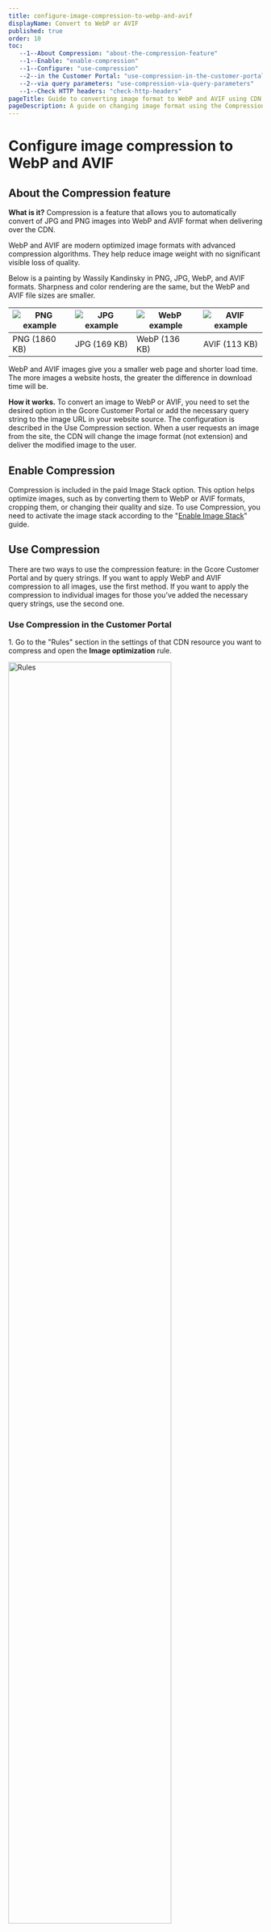 ```yaml
---
title: configure-image-compression-to-webp-and-avif
displayName: Convert to WebP or AVIF
published: true
order: 10
toc:
   --1--About Compression: "about-the-compression-feature"
   --1--Enable: "enable-compression"
   --1--Configure: "use-compression"
   --2--in the Customer Portal: "use-compression-in-the-customer-portal"
   --2--via query parameters: "use-compression-via-query-parameters"
   --1--Check HTTP headers: "check-http-headers"
pageTitle: Guide to converting image format to WebP and AVIF using CDN | Gcore
pageDescription: A guide on changing image format using the Compression feature of the Image stack option.
---
```

# Сonfigure image compression to WebP and AVIF
  
## About the Compression feature

**What is it?** Compression is a feature that allows you to automatically convert of JPG and PNG images into WebP and AVIF format when delivering over the CDN.

WebP and AVIF are modern optimized image formats with advanced compression algorithms. They help reduce image weight with no significant visible loss of quality.

Below is a painting by Wassily Kandinsky in PNG, JPG, WebP, and AVIF formats. Sharpness and color rendering are the same, but the WebP and AVIF file sizes are smaller.

| <img src="https://assets.gcore.pro/docs/cdn/cdn-resource-options/image-optimization-paid/image-stack-tools/configure-image-compression-to-webp-and-avif/11028965206801.png" alt="PNG example"> | <img src="https://assets.gcore.pro/docs/cdn/cdn-resource-options/image-optimization-paid/image-stack-tools/configure-image-compression-to-webp-and-avif/11028965205905.png" alt="JPG example"> | <img src="https://assets.gcore.pro/docs/cdn/cdn-resource-options/image-optimization-paid/image-stack-tools/configure-image-compression-to-webp-and-avif/11028965337873.png" alt="WebP example"> | <img src="https://assets.gcore.pro/docs/cdn/cdn-resource-options/image-optimization-paid/image-stack-tools/configure-image-compression-to-webp-and-avif/11028965357457.png" alt="AVIF example"> |
|------------------------------------------------------------------------------------------------------------------------------------------------------------------------------------------------|------------------------------------------------------------------------------------------------------------------------------------------------------------------------------------------------|-------------------------------------------------------------------------------------------------------------------------------------------------------------------------------------------------|-------------------------------------------------------------------------------------------------------------------------------------------------------------------------------------------------|
| PNG (1860 KB)                                                                                                                                                                                  | JPG (169 KB)                                                                                                                                                                                   | WebP (136 KB)                                                                                                                                                                                   | AVIF (113 KB)                                                                                                                                                                                   |


WebP and AVIF images give you a smaller web page and shorter load time. The more images a website hosts, the greater the difference in download time will be.

**How it works.** To convert an image to WebP or AVIF, you need to set the desired option in the Gcore Customer Portal or add the necessary query string to the image URL in your website source. The configuration is described in the Use Compression section. When a user requests an image from the site, the CDN will change the image format (not extension) and deliver the modified image to the user.

## Enable Compression

Compression is included in the paid Image Stack option. This option helps optimize images, such as by converting them to WebP or AVIF formats, cropping them, or changing their quality and size. To use Compression, you need to activate the image stack according to the "<a href="https://gcore.com/docs/cdn/cdn-resource-options/image-optimization-paid/enable-image-stack" target="_blank">Enable Image Stack</a>" guide.

## Use Compression

There are two ways to use the compression feature: in the Gcore Customer Portal and by query strings. If you want to apply WebP and AVIF compression to all images, use the first method. If you want to apply the compression to individual images for those you’ve added the necessary query strings, use the second one.

### Use Compression in the Customer Portal

1\. Go to the "Rules" section in the settings of that CDN resource you want to compress and open the **Image optimization** rule.

<img src="https://assets.gcore.pro/docs/cdn/cdn-resource-options/image-optimization-paid/image-stack-tools/configure-image-compression-to-webp-and-avif/11774756992785.png" alt="Rules" width="80%">

2\. Click **Enable WebP compression** and/or **Enable AVIF compression**. If you enable both options, the format will be chosen depending on which format (WebP or AVIF) the end-user’s browser supports. If the browser supports both, the image will be converted to the AVIF format.

<img src="https://assets.gcore.pro/docs/cdn/cdn-resource-options/image-optimization-paid/image-stack-tools/configure-image-compression-to-webp-and-avif/11028965476113.png" alt="Enable WebP compression" width="60%">

3\. Click **Save changes** at the right top corner of the page.

The setup is complete. Now images will be delivered to end-users in WebP or AVIF format.

### Use Compression via query parameters

1\. Open the website source code.

2\. Find strings with the URLs of the images whose quality you want to change.

3\. Add the query strings to the URLs of the images as follows:

<code-block>
image.jpg?fmt=<span style="color:#FF5913">value</span>
</code-block>

where ```value``` is:

- <span style="color:#FF5913">webp</span> (if you want to convert images into the WebP format)
- <span style="color:#FF5913">avif</span> (if you want to convert images into the AVIF format)
- <span style="color:#FF5913">avif,webp</span> (if you want to convert into both)

For example: ```image.jpg?fmt=avif,webp```.

4\. Save the changes in the website source code. Images on the website will now be shown to the end-user in the format you set.

## Check HTTP headers

After converting, an image does not change its URL or extension. So you can use the HTTP header value of the image to check if the changes have been applied.

The *X-Img-Operations* header reflects all the conversions performed. If the value includes "convert", the image size has changed.

The *Content-Type* header shows the compression format. If the value is image/webp or image/avif, the image is in a new format.

<img src="https://assets.gcore.pro/docs/cdn/cdn-resource-options/image-optimization-paid/image-stack-tools/configure-image-compression-to-webp-and-avif/11028965537425.png" alt="Check HTTP headers" width="50%">

If the HTTP header contains no convert value and CDN returns the image with original quality, check the _Img-Skip-Reason_ HTTP header. This will explain the reason why the operation could not be done. For example, “converted image bigger than origin value” appears when the value that was set is higher than the original one. In this case, lower the quality according to the "<a href="https://gcore.com/docs/cdn/cdn-resource-options/image-optimization-paid/image-stack-tools/change-image-quality" target="_blank">Change image quality</a>" guide.

<img src="https://assets.gcore.pro/docs/cdn/cdn-resource-options/image-optimization-paid/image-stack-tools/configure-image-compression-to-webp-and-avif/11028973043857.png" alt="Check HTTP headers" width="50%">